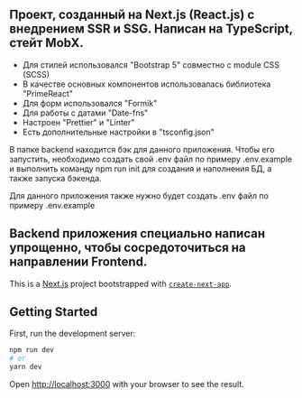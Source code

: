 ## Проект, созданный на Next.js (React.js) с внедрением SSR и SSG. Написан на TypeScript, стейт MobX.

- Для стилей использовался "Bootstrap 5" cовместно с  module CSS (SCSS)
- В качестве основных компонентов использовалась библиотека "PrimeReact"
- Для форм использовался "Formik"
- Для работы с датами "Date-fns"
- Настроен "Prettier" и "Linter"
- Есть дополнительные настройки в "tsconfig.json"

В папке backend находится бэк для данного приложения. Чтобы его запустить, необходимо создать свой .env файл по примеру .env.example и выполнить команду npm run init для создания и наполнения БД, а также запуска бэкенда.  

Для данного приложения также нужно будет создать .env файл по примеру .env.example


## Backend приложения специально написан упрощенно, чтобы сосредоточиться на направлении Frontend. 

This is a [Next.js](https://nextjs.org/) project bootstrapped with [`create-next-app`](https://github.com/vercel/next.js/tree/canary/packages/create-next-app).
## Getting Started

First, run the development server:

```bash
npm run dev
# or
yarn dev
```
Open [http://localhost:3000](http://localhost:3000) with your browser to see the result.

